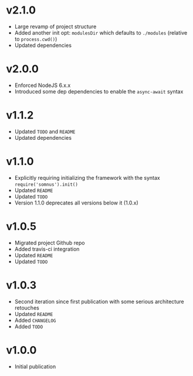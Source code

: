 # v2.1.0

- Large revamp of project structure
- Added another init opt: `modulesDir` which defaults to `./modules` (relative to `process.cwd()`)
- Updated dependencies

# v2.0.0

- Enforced NodeJS 6.x.x
- Introduced some dep dependencies to enable the `async-await` syntax

# v1.1.2

- Updated `TODO` and `README`
- Updated dependencies

# v1.1.0

- Explicitly requiring initializing the framework with the syntax `require('somnus').init()`
- Updated `README`
- Updated `TODO`
- Version 1.1.0 deprecates all versions below it (1.0.x)

# v1.0.5

- Migrated project Github repo
- Added travis-ci integration
- Updated `README`
- Updated `TODO`

# v1.0.3

- Second iteration since first publication with some serious architecture retouches
- Updated `README`
- Added `CHANGELOG`
- Added `TODO`

# v1.0.0

- Initial publication
